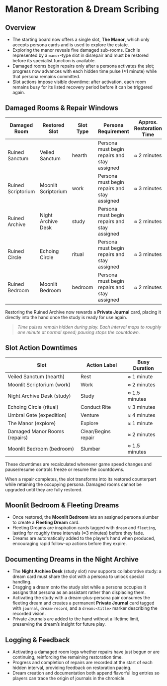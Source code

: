 # Manor Restoration & Dream Scribing

## Overview
- The starting board now offers a single slot, **The Manor**, which only accepts persona cards and is used to explore the estate.
- Exploring the manor reveals five damaged sub-rooms. Each is represented by a `manor`-type slot in disrepair and must be restored before its specialist function is available.
- Damaged rooms begin repairs only after a persona activates the slot; progress now advances with each hidden time pulse (≈1 minute) while that persona remains committed.
- Slot actions impose visible downtime: after activation, each room remains busy for its listed recovery period before it can be triggered again.

## Damaged Rooms & Repair Windows
| Damaged Room | Restored Slot | Slot Type | Persona Requirement | Approx. Restoration Time |
| --- | --- | --- | --- | --- |
| Ruined Sanctum | Veiled Sanctum | hearth | Persona must begin repairs and stay assigned | ≈ 2 minutes |
| Ruined Scriptorium | Moonlit Scriptorium | work | Persona must begin repairs and stay assigned | ≈ 3 minutes |
| Ruined Archive | Night Archive Desk | study | Persona must begin repairs and stay assigned | ≈ 2 minutes |
| Ruined Circle | Echoing Circle | ritual | Persona must begin repairs and stay assigned | ≈ 3 minutes |
| Ruined Bedroom | Moonlit Bedroom | bedroom | Persona must begin repairs and stay assigned | ≈ 2 minutes |

Restoring the Ruined Archive now rewards a **Private Journal** card, placing it directly into the hand once the study is ready for use again.

> _Time pulses remain hidden during play. Each interval maps to roughly one minute at normal speed; pausing stops the countdown._

## Slot Action Downtimes

| Slot | Action Label | Busy Duration |
| --- | --- | --- |
| Veiled Sanctum (hearth) | Rest | ≈ 1 minute |
| Moonlit Scriptorium (work) | Work | ≈ 2 minutes |
| Night Archive Desk (study) | Study | ≈ 1.5 minutes |
| Echoing Circle (ritual) | Conduct Rite | ≈ 3 minutes |
| Umbral Gate (expedition) | Venture | ≈ 4 minutes |
| The Manor (explore) | Explore | ≈ 1 minute |
| Damaged Manor Rooms (repairs) | Clear/Begins repair | ≈ 2 minutes |
| Moonlit Bedroom (bedroom) | Slumber | ≈ 1.5 minutes |

These downtimes are recalculated whenever game speed changes and pause/resume controls freeze or resume the countdowns.

When a repair completes, the slot transforms into its restored counterpart while retaining the occupying persona. Damaged rooms cannot be upgraded until they are fully restored.

## Moonlit Bedroom & Fleeting Dreams
- Once restored, the **Moonlit Bedroom** lets an assigned persona slumber to create a **Fleeting Dream** card.
- Fleeting Dreams are inspiration cards tagged with `dream` and `fleeting`, lasting for roughly three intervals (≈3 minutes) before they fade.
- Dreams are automatically added to the player’s hand when produced, encouraging rapid follow-up actions before they expire.

## Documenting Dreams in the Night Archive
- The **Night Archive Desk** (study slot) now supports collaborative study: a dream card must share the slot with a persona to unlock special handling.
- Dragging a dream onto the study slot while a persona occupies it assigns that persona as an assistant rather than displacing them.
- Activating the study with a dream-plus-persona pair consumes the fleeting dream and creates a permanent **Private Journal** card tagged with `journal`, `dream-record`, and a `dream:<title>` marker describing the recorded vision.
- Private Journals are added to the hand without a lifetime limit, preserving the dream’s insight for future play.

## Logging & Feedback
- Activating a damaged room logs whether repairs have just begun or are continuing, reinforcing the remaining restoration time.
- Progress and completion of repairs are recorded at the start of each hidden interval, providing feedback on restoration pacing.
- Dream creation and documentation both append flavorful log entries so players can trace the origin of journals in the chronicle.
